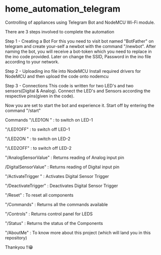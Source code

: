 # home_automation_telegram
Controlling of appliances using Telegram Bot and NodeMCU Wi-Fi module.

There are 3 steps involved to complete the automation

Step 1 - Creating a Bot
For this you need to visit bot named "BotFather" on telegram and create your-self a newbot with the command "/newbot". After naming the bot, you will receive a bot-token which you need to replace in the ino code provided. Later on change the SSID, Password in the ino file according to your network.

Step 2 - Uploading ino file into NodeMCU
Install required drivers for NodeMCU and then upload the code onto nodemcu

Step 3 - Connections
This code is written for two LED's and two sensors(Digital & Analog). Connect the LED's and Sensors according the respective pins(given in the code).

Now you are set to start the bot and experience it. Start off by entering the command "/start"

Commands
"/LED1ON " : to switch on LED-1

"/LED1OFF" : to switch off LED-1

"/LED2ON " : to switch on LED-2

"/LED2OFF" : to switch off LED-2

"/AnalogSensorValue" : Returns reading of Analog input pin

/DigitalSensorValue" : Returns reading of Digital input pin

"/ActivateTrigger " : Activates Digital Sensor Trigger

"/DeactivateTrigger" : Deactivates Digital Sensor Trigger

"/Reset" : To reset all components

"/Commands" : Returns all the commands available

"/Controls" : Returns control panel for LEDS

"/Status" : Returns the status of the Components

"/AboutMe" : To know more about this project (which will land you in this repository)

Thankyou !!😁
